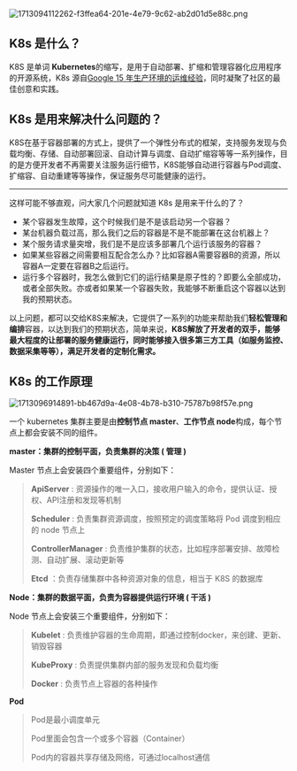 ![1713094112262-f3ffea64-201e-4e79-9c62-ab2d01d5e88c.png](./assets/1713094112262-f3ffea64-201e-4e79-9c62-ab2d01d5e88c.png)

## K8s 是什么？

K8S 是单词 **Kubernetes**的缩写，是用于自动部署、扩缩和管理容器化应用程序的开源系统，K8s 源自[Google 15 年生产环境的运维经验](http://queue.acm.org/detail.cfm?id=2898444)，同时凝聚了社区的最佳创意和实践。

## K8s 是用来解决什么问题的？

K8S在基于容器部署的方式上，提供了一个弹性分布式的框架，支持服务发现与负载均衡、存储、自动部署回滚、自动计算与调度、自动扩缩容等等一系列操作，目的是方便开发者不再需要关注服务运行细节，K8S能够自动进行容器与Pod调度、扩缩容、自动重建等等操作，保证服务尽可能健康的运行。

---

这样可能不够直观，问大家几个问题就知道 K8s 是用来干什么的了？

+ 某个容器发生故障，这个时候我们是不是该启动另一个容器？
+ 某台机器负载过高，那么我们之后的容器是不是不能部署在这台机器上？
+ 某个服务请求量突增，我们是不是应该多部署几个运行该服务的容器？
+ 如果某些容器之间需要相互配合怎么办？比如容器A需要容器B的资源，所以容器A一定要在容器B之后运行。
+ 运行多个容器时，我怎么做到它们的运行结果是原子性的？即要么全部成功，或者全部失败。亦或者如果某一个容器失败，我能够不断重启这个容器以达到我的预期状态。

以上问题，都可以交给K8S来解决，它提供了一系列的功能来帮助我们**轻松管理和编排**容器，以达到我们的预期状态，简单来说，**K8S解放了开发者的双手，能够最大程度的让部署的服务健康运行，同时能够接入很多第三方工具（如服务监控、数据采集等等），满足开发者的定制化需求。**

## K8s 的工作原理

![1713096914891-bb467d9a-4e08-4b78-b310-75787b98f57e.png](./assets/1713096914891-bb467d9a-4e08-4b78-b310-75787b98f57e.png)

一个 kubernetes 集群主要是由**控制节点 master**、**工作节点 node**构成，每个节点上都会安装不同的组件。

**master：集群的控制平面，负责集群的决策 ( 管理 )**

Master 节点上会安装四个重要组件，分别如下：

> **ApiServer** : 资源操作的唯一入口，接收用户输入的命令，提供认证、授权、API注册和发现等机制
>
> **Scheduler** : 负责集群资源调度，按照预定的调度策略将 Pod 调度到相应的 node 节点上
>
> **ControllerManager** : 负责维护集群的状态，比如程序部署安排、故障检测、自动扩展、滚动更新等
>
> **Etcd** ：负责存储集群中各种资源对象的信息，相当于 K8S 的数据库
>

**Node：集群的数据平面，负责为容器提供运行环境 ( 干活 )**

Node 节点上会安装三个重要组件，分别如下：

> **Kubelet** : 负责维护容器的生命周期，即通过控制docker，来创建、更新、销毁容器
>
> **KubeProxy** : 负责提供集群内部的服务发现和负载均衡
>
> **Docker** : 负责节点上容器的各种操作
>

**Pod**

> Pod是最小调度单元
>
> Pod里面会包含一个或多个容器（Container）
>
> Pod内的容器共享存储及网络，可通过localhost通信
>
